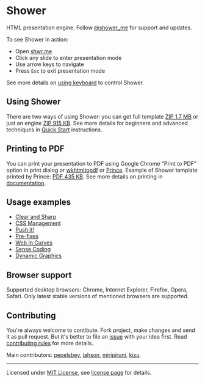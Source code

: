 # Shower

HTML presentation engine. Follow [@shower_me](http://twitter.com/shower_me/) for support and updates.

To see Shower in action:

- Open [shwr.me](http://shwr.me/)
- Click any slide to enter presentation mode
- Use arrow keys to navigate
- Press `Esc` to exit presentation mode

See more details on [using keyboard](https://github.com/shower/shower/wiki/Shortcuts) to control Shower.

## Using Shower

There are two ways of using Shower: you can get full template [ZIP 1.7 MB](http://shwr.me/template.zip) or just an engine [ZIP 915 KB](http://shwr.me/shower.zip). See more details for beginners and advanced techniques in [Quick Start](https://github.com/shower/shower/wiki/Quick-Start) instructions.

## Printing to PDF

You can print your presentation to PDF using Google Chrome “Print to PDF” option in print dialog or [wkhtmltopdf](http://code.google.com/p/wkhtmltopdf) or [Prince](http://princexml.com).
Example of Shower template printed by Prince: [PDF 435 KB](https://github.com/shower/template/blob/master/index.pdf?raw=true). See more details on printing in [documentation](https://github.com/shower/shower/wiki/Print).

## Usage examples

- [Clear and Sharp](http://pepelsbey.net/pres/clear-and-sharp/)
- [CSS Management](http://pepelsbey.net/pres/css-management/)
- [Push it!](http://pepelsbey.net/pres/push-it/)
- [Pre-fixes](http://pepelsbey.net/pres/pre-fixes/)
- [Web In Curves](http://pepelsbey.net/pres/web-in-curves/)
- [Sense Coding](http://pepelsbey.net/pres/sense-coding/)
- [Dynamic Graphics](http://pepelsbey.net/pres/dynamic-graphics/)

## Browser support

Supported desktop browsers: Chrome, Internet Explorer, Firefox, Opera, Safari. Only latest stable versions of mentioned browsers are supported.

## Contributing

You're always welcome to contibute. Fork project, make changes and send it as pull request. But it's better to file an [issue](https://github.com/shower/shower/issues) with your idea first. Read [contributing rules](https://github.com/shower/shower/blob/master/Contributing.md) for more details.

Main contributors: [pepelsbey](https://github.com/pepelsbey), [jahson](https://github.com/jahson), [miripiruni](https://github.com/miripiruni), [kizu](https://github.com/kizu).

---
Licensed under [MIT License](http://en.wikipedia.org/wiki/MIT_License), see [license page](https://github.com/bio2rdf/bio2rdf-scripts/wiki/MIT-License) for details.

